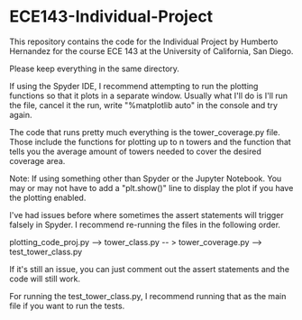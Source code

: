 # ECE143-Individual-Project
This repository contains the code for the Individual Project by Humberto Hernandez for the course ECE 143 at the University of California, San Diego.

Please keep everything in the same directory.

If using the Spyder IDE, I recommend attempting to run the plotting functions so that it plots in a separate window. Usually what I'll do is I'll run the file, cancel it the run, write "%matplotlib auto" in the console and try again.

The code that runs pretty much everything is the tower_coverage.py file. Those include the functions for plotting up to n towers and the function that tells you the average amount of towers needed to cover the desired coverage area.

Note: If using something other than Spyder or the Jupyter Notebook. You may or may not have to add a "plt.show()" line to display the plot if you have the plotting enabled.

I've had issues before where sometimes the assert statements will trigger falsely in Spyder. I recommend re-running the files in the following order.

plotting_code_proj.py --> tower_class.py -- > tower_coverage.py --> test_tower_class.py


If it's still an issue, you can just comment out the assert statements and the code will still work.

For running the test_tower_class.py, I recommend running that as the main file if you want to run the tests.
